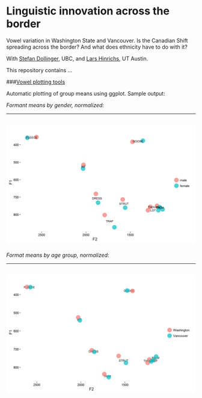 # Linguistic innovation across the border

Vowel variation in Washington State and Vancouver. Is the Canadian Shift spreading across the border? And what does ethnicity have to do with it?

With [Stefan Dollinger](http://english.ubc.ca/persons/stefan-dollinger/), UBC,  and [Lars Hinrichs](https://liberalarts.utexas.edu/english/faculty/lh9896), UT Austin. 

This repository contains ...

###[Vowel plotting tools](https://github.com/patrickschu/canadavowels/blob/master/plotmachine.R)

Automatic plotting of group means using ggplot. Sample output:

*Formant means by gender, normalized:* 

---
![alt-text](https://github.com/patrickschu/canadavowels/blob/master/Gender%20in%20the%20U.S._trans_GENDER_male.png "Means by gender")
---

*Format means by age group, normalized:*

---
![alt-text](https://github.com/patrickschu/canadavowels/blob/master/The%20Canadian%20Shift%20US%20v%20CAN_trans_LOCATION_Washington.png "Means by age group")
---

